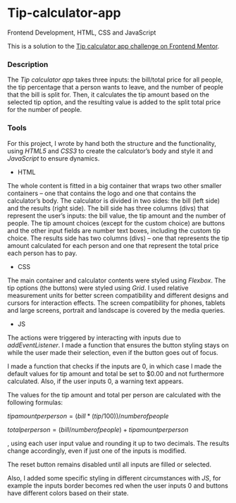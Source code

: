 # Tip-calculator-app
Frontend Development, HTML, CSS and JavaScript

This is a solution to the [Tip calculator app challenge on Frontend Mentor](https://www.frontendmentor.io/challenges/tip-calculator-app-ugJNGbJUX).


### Description
The *Tip calculator app* takes three inputs: the bill/total price for all people, the tip percentage that a person wants to leave, and the number of people that the bill is split for. Then, it calculates the tip amount based on the selected tip option, and the resulting value is added to the split total price for the number of people.


### Tools
For this project, I wrote by hand both the structure and the functionality, using *HTML5* and *CSS3* to create the calculator’s body and style it and *JavaScript* to ensure dynamics.



-	HTML

The whole content is fitted in a big container that wraps two other smaller containers – one that contains the logo and one that contains the calculator’s body.
The calculator is divided in two sides: the bill (left side) and the results (right side). 
The bill side has three columns (divs) that represent the user’s inputs: the bill value, the tip amount and the number of people. The tip amount choices (except for the custom choice) are buttons and the other input fields are number text boxes, including the custom tip choice.
The results side has two columns (divs) – one that represents the tip amount calculated for each person and one that represent the total price each person has to pay.

-	CSS

The main container and calculator contents were styled using *Flexbox*. The tip options (the buttons) were styled using *Grid*. 
I used relative measurement units for better screen compatibility and different designs and cursors for interaction effects.
The screen compatibility for phones, tablets and large screens, portrait and landscape is covered by the media queries.

-	JS

The actions were triggered by interacting with inputs due to *addEventListener*. I made a function that ensures the button styling stays on while the user made their selection, even if the button goes out of focus.


I made a function that checks if the inputs are 0, in which case I made the default values for tip amount and total be set to $0.00 and not furthermore calculated. Also, if the user inputs 0, a warning text appears.


The values for the tip amount and total per person are calculated with the following formulas:

$tip amount per person = (bill * (tip / 100)) / number of people$

$total per person = (bill / number of people) + tip amount per person$

, using each user input value and rounding it up to two decimals. The results change accordingly, even if just one of the inputs is modified.


The reset button remains disabled until all inputs are filled or selected.


Also, I added some specific styling in different circumstances with *JS*, for example the inputs border becomes red when the user inputs $0$ and buttons have different colors based on their state.
